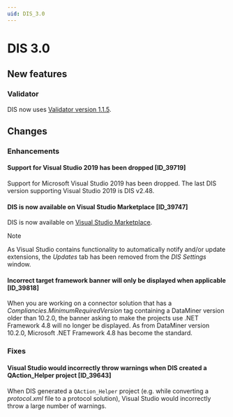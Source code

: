 ```yaml
---
uid: DIS_3.0
---
```


# DIS 3.0

## New features

### Validator

DIS now uses [Validator version 1.1.5](https://github.com/SkylineCommunications/Skyline.DataMiner.CICD.Validators/releases/tag/1.1.5).

## Changes

### Enhancements

#### Support for Visual Studio 2019 has been dropped [ID_39719]

Support for Microsoft Visual Studio 2019 has been dropped. The last DIS version supporting Visual Studio 2019 is DIS v2.48.

#### DIS is now available on Visual Studio Marketplace [ID_39747]

DIS is now available on [Visual Studio Marketplace](https://marketplace.visualstudio.com/items?itemName=skyline-communications.DataMinerIntegrationStudio).

> [!NOTE]
> As Visual Studio contains functionality to automatically notify and/or update extensions, the *Updates* tab has been removed from the *DIS Settings* window.

#### Incorrect target framework banner will only be displayed when applicable [ID_39818]

When you are working on a connector solution that has a *Compliancies.MinimumRequiredVersion* tag containing a DataMiner version older than 10.2.0, the banner asking to make the projects use .NET Framework 4.8 will no longer be displayed. As from DataMiner version 10.2.0, Microsoft .NET Framework 4.8 has become the standard.

### Fixes

#### Visual Studio would incorrectly throw warnings when DIS created a QAction_Helper project [ID_39643]

When DIS generated a `QAction_Helper` project (e.g. while converting a *protocol.xml* file to a protocol solution), Visual Studio would incorrectly throw a large number of warnings.
